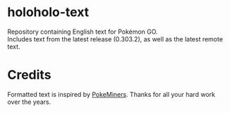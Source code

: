 # holoholo-text
Repository containing English text for Pokémon GO.  
Includes text from the latest release (0.303.2), as well as the latest remote text.

# Credits
Formatted text is inspired by [PokeMiners](https://github.com/PokeMiners). Thanks for all your hard work over the years.

